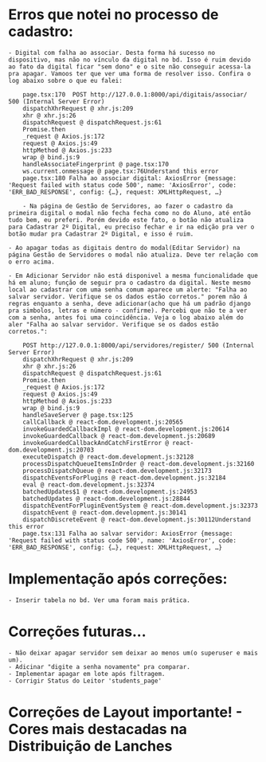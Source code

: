 # Erros que notei no processo de cadastro:
    - Digital com falha ao associar. Desta forma há sucesso no dispositivo, mas não no vínculo da digital no bd. Isso é ruim devido ao fato da digital ficar "sem dono" e o site não conseguir acessa-la pra apagar. Vamoos ter que ver uma forma de resolver isso. Confira o log abaixo sobre o que eu falei:

        page.tsx:170  POST http://127.0.0.1:8000/api/digitais/associar/ 500 (Internal Server Error)
        dispatchXhrRequest @ xhr.js:209
        xhr @ xhr.js:26
        dispatchRequest @ dispatchRequest.js:61
        Promise.then
        _request @ Axios.js:172
        request @ Axios.js:49
        httpMethod @ Axios.js:233
        wrap @ bind.js:9
        handleAssociateFingerprint @ page.tsx:170
        ws.current.onmessage @ page.tsx:76Understand this error
        page.tsx:180 Falha ao associar digital: AxiosError {message: 'Request failed with status code 500', name: 'AxiosError', code: 'ERR_BAD_RESPONSE', config: {…}, request: XMLHttpRequest, …}

        - Na página de Gestão de Servidores, ao fazer o cadastro da primeira digital o modal não fecha fecha como no do Aluno, até então tudo bem, eu preferi. Porém devido este fato, o botão não atualiza para Cadastrar 2º Digital, eu preciso fechar e ir na edição pra ver o botão mudar pra Cadastrar 2º Digital, e isso é ruim.

    - Ao apagar todas as digitais dentro do modal(Editar Servidor) na página Gestão de Servidores o modal não atualiza. Deve ter relação com o erro acima.

    - Em Adicionar Servidor não está disponivel a mesma funcionalidade que há em aluno; função de seguir pra o cadastro da digital. Neste mesmo local ao cadastrar com uma senha comum aparece um alerte: "Falha ao salvar servidor. Verifique se os dados estão corretos." porem não á regras enquanto a senha, deve adicionar(acho que há um padrão django pra simbolos, letras e número - confirme). Percebi que não te a ver com a senha, antes foi uma coincidência. Veja o log abaixo além do aler "Falha ao salvar servidor. Verifique se os dados estão corretos.":

        POST http://127.0.0.1:8000/api/servidores/register/ 500 (Internal Server Error)
        dispatchXhrRequest @ xhr.js:209
        xhr @ xhr.js:26
        dispatchRequest @ dispatchRequest.js:61
        Promise.then
        _request @ Axios.js:172
        request @ Axios.js:49
        httpMethod @ Axios.js:233
        wrap @ bind.js:9
        handleSaveServer @ page.tsx:125
        callCallback @ react-dom.development.js:20565
        invokeGuardedCallbackImpl @ react-dom.development.js:20614
        invokeGuardedCallback @ react-dom.development.js:20689
        invokeGuardedCallbackAndCatchFirstError @ react-dom.development.js:20703
        executeDispatch @ react-dom.development.js:32128
        processDispatchQueueItemsInOrder @ react-dom.development.js:32160
        processDispatchQueue @ react-dom.development.js:32173
        dispatchEventsForPlugins @ react-dom.development.js:32184
        eval @ react-dom.development.js:32374
        batchedUpdates$1 @ react-dom.development.js:24953
        batchedUpdates @ react-dom.development.js:28844
        dispatchEventForPluginEventSystem @ react-dom.development.js:32373
        dispatchEvent @ react-dom.development.js:30141
        dispatchDiscreteEvent @ react-dom.development.js:30112Understand this error
        page.tsx:131 Falha ao salvar servidor: AxiosError {message: 'Request failed with status code 500', name: 'AxiosError', code: 'ERR_BAD_RESPONSE', config: {…}, request: XMLHttpRequest, …}


# Implementação após correções:
    - Inserir tabela no bd. Ver uma foram mais prática.

# Correções futuras...
    - Não deixar apagar servidor sem deixar ao menos um(o superuser e mais um).
    - Adicinar "digite a senha novamente" pra comparar.
    - Implementar apagar em lote após filtragem.
    - Corrigir Status do Leitor 'students_page'


# Correções de Layout importante! - Cores mais destacadas na Distribuição de Lanches


